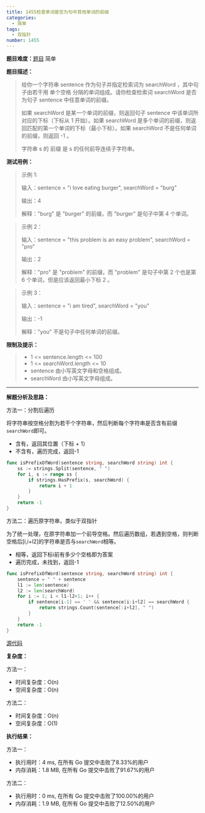 ```yaml
---
title: 1455检查单词是否为句中其他单词的前缀
categories:
  - 简单
tags:
  - 双指针
number: 1455
---
```


**题目难度：**[题目](https://leetcode.cn/problems/check-if-a-word-occurs-as-a-prefix-of-any-word-in-a-sentence/) 简单

**题目描述：**

> 给你一个字符串 sentence 作为句子并指定检索词为 searchWord ，其中句子由若干用 单个空格 分隔的单词组成。请你检查检索词 searchWord 是否为句子 sentence 中任意单词的前缀。
> 
> 如果 searchWord 是某一个单词的前缀，则返回句子 sentence 中该单词所对应的下标（下标从 1 开始）。如果 searchWord 是多个单词的前缀，则返回匹配的第一个单词的下标（最小下标）。如果 searchWord 不是任何单词的前缀，则返回 -1 。
> 
> 字符串 s 的 前缀 是 s 的任何前导连续子字符串。

**测试用例：**

> 示例 1:
>
> 输入：sentence = "i love eating burger", searchWord = "burg"
> 
> 输出：4
> 
> 解释："burg" 是 "burger" 的前缀，而 "burger" 是句子中第 4 个单词。
> 

> 示例 2：
> 
> 输入：sentence = "this problem is an easy problem", searchWord = "pro"
> 
> 输出：2
> 
> 解释："pro" 是 "problem" 的前缀，而 "problem" 是句子中第 2 个也是第 6 个单词，但是应该返回最小下标 2 。

> 示例 3：
>
> 
> 输入：sentence = "i am tired", searchWord = "you"
> 
> 输出：-1
> 
> 解释："you" 不是句子中任何单词的前缀。

**限制及提示：**
> - 1 <= sentence.length <= 100
> - 1 <= searchWord.length <= 10
> - sentence 由小写英文字母和空格组成。
> - searchWord 由小写英文字母组成。


---
**解题分析及思路：**

方法一：分割后遍历

将字符串按空格分割为若干个字符串，然后判断每个字符串是否含有前缀`searchWord`即可。

- 含有，返回其位置（下标 + 1）
- 不含有，遍历完成，返回-1
```go
func isPrefixOfWord(sentence string, searchWord string) int {
	ss := strings.Split(sentence, " ")
	for i, s := range ss {
		if strings.HasPrefix(s, searchWord) {
			return i + 1
		}
	}
	return -1
}
```


方法二：遍历原字符串，类似于双指针

为了统一处理，在原字符串加一个前导空格。然后遍历数组，若遇到空格，则判断空格后[i,i+l2]的字符串是否与`searchWord`相等。

- 相等，返回下标i前有多少个空格即为答案
- 遍历完成，未找到，返回-1

```go
func isPrefixOfWord(sentence string, searchWord string) int {
	sentence = " " + sentence
	l1 := len(sentence)
	l2 := len(searchWord)
	for i := 1; i < l1-l2+1; i++ {
		if sentence[i-1] == ' ' && sentence[i:i+l2] == searchWord {
			return strings.Count(sentence[:i+l2], " ")
		}
	}
	return -1
}
```





[源代码](https://github.com/lomtom/algorithm-go/blob/main/leetcode/1455检查单词是否为句中其他单词的前缀_test.go)

**复杂度：**


方法一：
- 时间复杂度：O(n)
- 空间复杂度：O(n)

方法二：
- 时间复杂度：O(n)
- 空间复杂度：O(1)

**执行结果：**

方法一：

- 执行用时：4 ms, 在所有 Go 提交中击败了8.33%的用户
- 内存消耗：1.8 MB, 在所有 Go 提交中击败了91.67%的用户

方法二：
- 执行用时：0 ms, 在所有 Go 提交中击败了100.00%的用户
- 内存消耗：1.9 MB, 在所有 Go 提交中击败了12.50%的用户
